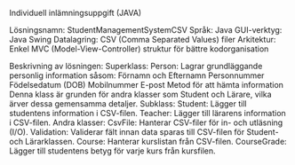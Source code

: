 Individuell inlämningsuppgift (JAVA)

Lösningsnamn: StudentManagementSystemCSV
Språk: Java
GUI-verktyg: Java Swing
Datalagring: CSV (Comma Separated Values) filer
Arkitektur: Enkel MVC (Model-View-Controller) struktur för bättre kodorganisation

Beskrivning av lösningen:
Superklass:
Person: Lagrar grundläggande personlig information såsom:
Förnamn och Efternamn
Personnummer
Födelsedatum (DOB)
Mobilnummer
E-post
Metod för att hämta information
Denna klass är grunden för andra klasser som Student och Lärare, vilka ärver dessa gemensamma detaljer.
Subklass:
Student: Lägger till studentens information i CSV-filen.
Teacher: Lägger till lärarens information i CSV-filen.
Andra klasser:
CsvFile: Hanterar CSV-filer för in- och utläsning (I/O).
Validation: Validerar fält innan data sparas till CSV-filen för Student- och Lärarklassen.
Course: Hanterar kurslistan från CSV-filen.
CourseGrade: Lägger till studentens betyg för varje kurs från kursfilen.
